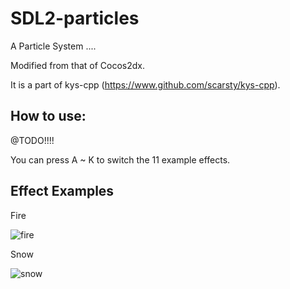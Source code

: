 # SDL2-particles

A Particle System ....

Modified from that of Cocos2dx.

It is a part of kys-cpp (<https://www.github.com/scarsty/kys-cpp>).

## How to use:

@TODO!!!!


You can press A ~ K to switch the 11 example effects.



## Effect Examples

Fire

![fire](https://raw.githubusercontent.com/scarsty/SDL2-particles/master/pic/fire.png)

Snow

![snow](https://raw.githubusercontent.com/scarsty/SDL2-particles/master/pic/snow.png)